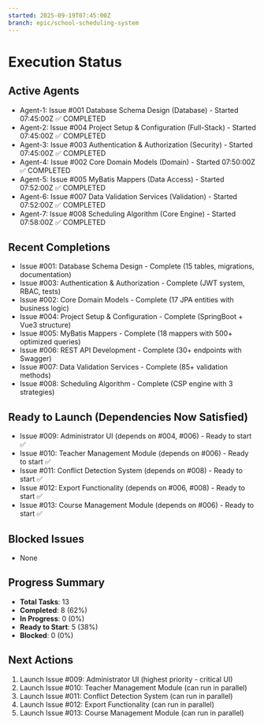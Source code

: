 ```yaml
---
started: 2025-09-19T07:45:00Z
branch: epic/school-scheduling-system
---
```


# Execution Status

## Active Agents
- Agent-1: Issue #001 Database Schema Design (Database) - Started 07:45:00Z ✅ COMPLETED
- Agent-2: Issue #004 Project Setup & Configuration (Full-Stack) - Started 07:45:00Z ✅ COMPLETED
- Agent-3: Issue #003 Authentication & Authorization (Security) - Started 07:45:00Z ✅ COMPLETED
- Agent-4: Issue #002 Core Domain Models (Domain) - Started 07:50:00Z ✅ COMPLETED
- Agent-5: Issue #005 MyBatis Mappers (Data Access) - Started 07:52:00Z ✅ COMPLETED
- Agent-6: Issue #007 Data Validation Services (Validation) - Started 07:52:00Z ✅ COMPLETED
- Agent-7: Issue #008 Scheduling Algorithm (Core Engine) - Started 07:58:00Z ✅ COMPLETED

## Recent Completions
- Issue #001: Database Schema Design - Complete (15 tables, migrations, documentation)
- Issue #003: Authentication & Authorization - Complete (JWT system, RBAC, tests)
- Issue #002: Core Domain Models - Complete (17 JPA entities with business logic)
- Issue #004: Project Setup & Configuration - Complete (SpringBoot + Vue3 structure)
- Issue #005: MyBatis Mappers - Complete (18 mappers with 500+ optimized queries)
- Issue #006: REST API Development - Complete (30+ endpoints with Swagger)
- Issue #007: Data Validation Services - Complete (85+ validation methods)
- Issue #008: Scheduling Algorithm - Complete (CSP engine with 3 strategies)

## Ready to Launch (Dependencies Now Satisfied)
- Issue #009: Administrator UI (depends on #004, #006) - Ready to start ✅
- Issue #010: Teacher Management Module (depends on #006) - Ready to start ✅
- Issue #011: Conflict Detection System (depends on #008) - Ready to start ✅
- Issue #012: Export Functionality (depends on #006, #008) - Ready to start ✅
- Issue #013: Course Management Module (depends on #006) - Ready to start ✅

## Blocked Issues
- None

## Progress Summary
- **Total Tasks**: 13
- **Completed**: 8 (62%)
- **In Progress**: 0 (0%)
- **Ready to Start**: 5 (38%)
- **Blocked**: 0 (0%)

## Next Actions
1. Launch Issue #009: Administrator UI (highest priority - critical UI)
2. Launch Issue #010: Teacher Management Module (can run in parallel)
3. Launch Issue #011: Conflict Detection System (can run in parallel)
4. Launch Issue #012: Export Functionality (can run in parallel)
5. Launch Issue #013: Course Management Module (can run in parallel)
